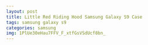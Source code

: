 ```yaml
---
layout: post
title: Little Red Riding Hood Samsung Galaxy S9 Case
tags: samsung galaxy s9
categories: samsung
img: 1PlUe30eHau7FFV_F_xtfGsVSdUcf8bn_
---
```

